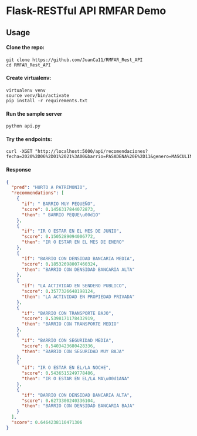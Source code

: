# Flask-RESTful API RMFAR Demo
Usage
-----

#### Clone the repo:

    git clone https://github.com/JuanCa11/RMFAR_Rest_API
    cd RMFAR_Rest_API

#### Create virtualenv:

    virtualenv venv
    source venv/bin/activate
    pip install -r requirements.txt

#### Run the sample server

    python api.py

#### Try the endpoints:

    curl -XGET "http://localhost:5000/api/recomendaciones?fecha=2020%2D06%2D01%2021%3A00&barrio=PASADENA%20E%2D11&genero=MASCULINO&actividad=SENDERO%20PUBLICO"

#### Response

```json
{
  "pred": "HURTO A PATRIMONIO", 
  "recommendations": [
    {
      "if": " BARRIO MUY PEQUEÑO", 
      "score": 0.1456317844072873, 
      "then": " BARRIO PEQUE\u00d1O"
    }, 
    {
      "if": "IR O ESTAR EN EL MES DE JUNIO", 
      "score": 0.1505289094006772, 
      "then": "IR O ESTAR EN EL MES DE ENERO"
    }, 
    {
      "if": "BARRIO CON DENSIDAD BANCARIA MEDIA", 
      "score": 0.18532698007460324, 
      "then": "BARRIO CON DENSIDAD BANCARIA ALTA"
    }, 
    {
      "if": "LA ACTIVIDAD EN SENDERO PUBLICO", 
      "score": 0.3577326648198124, 
      "then": "LA ACTIVIDAD EN PROPIEDAD PRIVADA"
    }, 
    {
      "if": "BARRIO CON TRANSPORTE BAJO", 
      "score": 0.5398171178432919, 
      "then": "BARRIO CON TRANSPORTE MEDIO"
    }, 
    {
      "if": "BARRIO CON SEGURIDAD MEDIA", 
      "score": 0.5403423680428336, 
      "then": "BARRIO CON SEGURIDAD MUY BAJA"
    }, 
    {
      "if": "IR O ESTAR EN EL/LA NOCHE", 
      "score": 0.5436515249778486, 
      "then": "IR O ESTAR EN EL/LA MA\u00d1ANA"
    }, 
    {
      "if": "BARRIO CON DENSIDAD BANCARIA ALTA", 
      "score": 0.6273300240336104, 
      "then": "BARRIO CON DENSIDAD BANCARIA BAJA"
    }
  ], 
  "score": 0.6464238110471306
}
```
